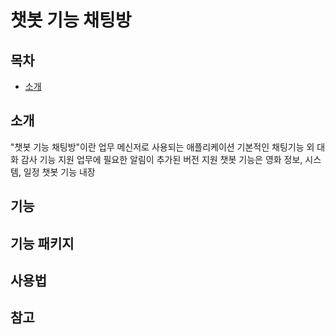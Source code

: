 # 챗봇 기능 채팅방
## 목차
- [소개](#소개)

## 소개
"챗봇 기능 채팅방"이란 업무 메신저로 사용되는 애플리케이션
기본적인 채팅기능 외 대화 감사 기능 지원
업무에 필요한 알림이 추가된 버전 지원
챗봇 기능은 영화 정보, 시스템, 일정 챗봇 기능 내장 

## 기능

## 기능 패키지

## 사용법

## 참고
